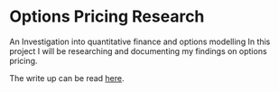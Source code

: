 # Options Pricing Research
An Investigation into quantitative finance and options modelling
In this project I will be researching and documenting my findings on options pricing.

The write up can be read [here](https://github.com/Soham-Deshpande/Options-Pricing/blob/main/OptionsPricing.pdf).
 
